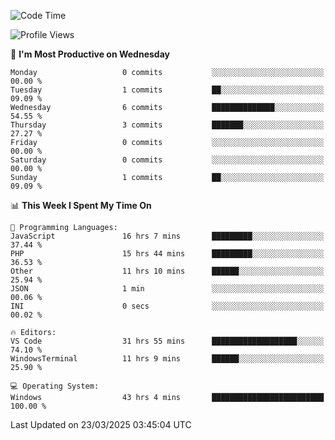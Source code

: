 <!--START_SECTION:waka-->
![Code Time](http://img.shields.io/badge/Code%20Time-4%2C408%20hrs%2019%20mins-blue)

![Profile Views](http://img.shields.io/badge/Profile%20Views-0-blue)

📅 **I'm Most Productive on Wednesday** 

```text
Monday                   0 commits           ░░░░░░░░░░░░░░░░░░░░░░░░░   00.00 % 
Tuesday                  1 commits           ██░░░░░░░░░░░░░░░░░░░░░░░   09.09 % 
Wednesday                6 commits           ██████████████░░░░░░░░░░░   54.55 % 
Thursday                 3 commits           ███████░░░░░░░░░░░░░░░░░░   27.27 % 
Friday                   0 commits           ░░░░░░░░░░░░░░░░░░░░░░░░░   00.00 % 
Saturday                 0 commits           ░░░░░░░░░░░░░░░░░░░░░░░░░   00.00 % 
Sunday                   1 commits           ██░░░░░░░░░░░░░░░░░░░░░░░   09.09 % 
```


📊 **This Week I Spent My Time On** 

```text
💬 Programming Languages: 
JavaScript               16 hrs 7 mins       █████████░░░░░░░░░░░░░░░░   37.44 % 
PHP                      15 hrs 44 mins      █████████░░░░░░░░░░░░░░░░   36.53 % 
Other                    11 hrs 10 mins      ██████░░░░░░░░░░░░░░░░░░░   25.94 % 
JSON                     1 min               ░░░░░░░░░░░░░░░░░░░░░░░░░   00.06 % 
INI                      0 secs              ░░░░░░░░░░░░░░░░░░░░░░░░░   00.02 % 

🔥 Editors: 
VS Code                  31 hrs 55 mins      ███████████████████░░░░░░   74.10 % 
WindowsTerminal          11 hrs 9 mins       ██████░░░░░░░░░░░░░░░░░░░   25.90 % 

💻 Operating System: 
Windows                  43 hrs 4 mins       █████████████████████████   100.00 % 
```


 Last Updated on 23/03/2025 03:45:04 UTC
<!--END_SECTION:waka-->
